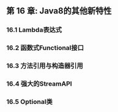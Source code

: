 ## 第 16 章: Java8的其他新特性

### 16.1 Lambda表达式

### 16.2 函数式Functional接口

### 16.3 方法引用与构造器引用

### 16.4 强大的StreamAPI

### 16.5 Optional类